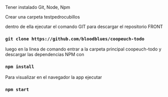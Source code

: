 Tener instalado  Git, Node, Npm 

Crear una carpeta testpedrocubillos

dentro de ella ejecutar el comando  GIT para descargar el repositorio FRONT

### `git clone https://github.com/bloodblues/coopeuch-todo`

luego en la linea de comando entrar a la carpeta principal coopeuch-todo y descargar las dependencias NPM con

### `npm install`

Para visualizar en el navegador la app ejecutar 

### `npm start`

